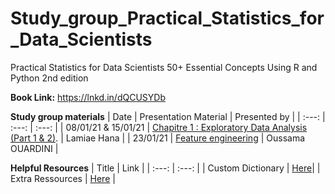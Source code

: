 # Study_group_Practical_Statistics_for_Data_Scientists
Practical Statistics for Data Scientists 50+ Essential Concepts Using R and Python 2nd edition


**Book Link:** https://lnkd.in/dQCUSYDb  


**Study group materials**
| Date | Presentation Material | Presented by |
| :---: | :---: | :---: | 
| 08/01/21 & 15/01/21 | [Chapitre 1 : Exploratory Data Analysis (Part 1 & 2)](https://github.com/lamiaehana/study_group_Practical_Statistics_for_Data_Scientists/blob/main/Chapter%201%20Exploratory%20Data%20Analysis.pdf). | Lamiae Hana |
| 23/01/21 | [Feature engineering](https://github.com/lamiaehana/study_group_Practical_Statistics_for_Data_Scientists/blob/main/Feature%20Engineering/Feature%20engineering.pdf) | Oussama OUARDINI | 



**Helpful Resources**
| Title | Link |
| :---: | :---: |
| Custom Dictionary | [Here](https://airtable.com/shrvxgE0Ot1Szb22U)|
| Extra Ressources | [Here](https://airtable.com/shrHRTcPHyTRLEVew) |


